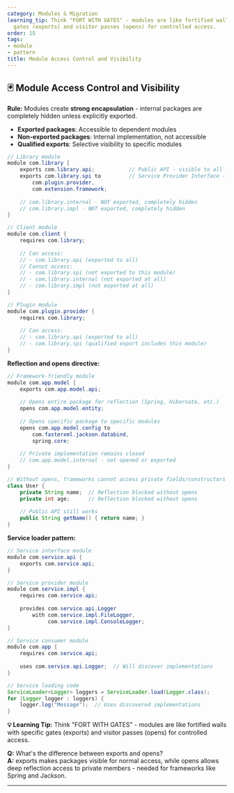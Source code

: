 ```yaml
---
category: Modules & Migration
learning_tip: Think "FORT WITH GATES" - modules are like fortified walls with specific
  gates (exports) and visitor passes (opens) for controlled access.
order: 15
tags:
- module
- pattern
title: Module Access Control and Visibility
---
```


## 🃏 Module Access Control and Visibility

**Rule:** Modules create **strong encapsulation** - internal packages are completely hidden unless explicitly exported.

- **Exported packages**: Accessible to dependent modules
- **Non-exported packages**: Internal implementation, not accessible
- **Qualified exports**: Selective visibility to specific modules

```java
// Library module
module com.library {
    exports com.library.api;           // Public API - visible to all
    exports com.library.spi to         // Service Provider Interface - limited visibility
        com.plugin.provider,
        com.extension.framework;
    
    // com.library.internal - NOT exported, completely hidden
    // com.library.impl - NOT exported, completely hidden
}

// Client module
module com.client {
    requires com.library;
    
    // Can access:
    // - com.library.api (exported to all)
    // Cannot access:
    // - com.library.spi (not exported to this module)
    // - com.library.internal (not exported at all)
    // - com.library.impl (not exported at all)
}

// Plugin module
module com.plugin.provider {
    requires com.library;
    
    // Can access:
    // - com.library.api (exported to all)
    // - com.library.spi (qualified export includes this module)
}
```

**Reflection and opens directive:**
```java
// Framework-friendly module
module com.app.model {
    exports com.app.model.api;
    
    // Opens entire package for reflection (Spring, Hibernate, etc.)
    opens com.app.model.entity;
    
    // Opens specific package to specific modules
    opens com.app.model.config to 
        com.fasterxml.jackson.databind,
        spring.core;
        
    // Private implementation remains closed
    // com.app.model.internal - not opened or exported
}

// Without opens, frameworks cannot access private fields/constructors
class User {
    private String name;  // Reflection blocked without opens
    private int age;      // Reflection blocked without opens
    
    // Public API still works
    public String getName() { return name; }
}
```

**Service loader pattern:**
```java
// Service interface module
module com.service.api {
    exports com.service.api;
}

// Service provider module
module com.service.impl {
    requires com.service.api;
    
    provides com.service.api.Logger 
        with com.service.impl.FileLogger,
             com.service.impl.ConsoleLogger;
}

// Service consumer module
module com.app {
    requires com.service.api;
    
    uses com.service.api.Logger;  // Will discover implementations
}

// Service loading code
ServiceLoader<Logger> loggers = ServiceLoader.load(Logger.class);
for (Logger logger : loggers) {
    logger.log("Message");  // Uses discovered implementations
}
```

**💡 Learning Tip:** Think "FORT WITH GATES" - modules are like fortified walls with specific gates (exports) and visitor passes (opens) for controlled access.

**Q:** What's the difference between exports and opens?  
**A:** exports makes packages visible for normal access, while opens allows deep reflection access to private members - needed for frameworks like Spring and Jackson.

---
